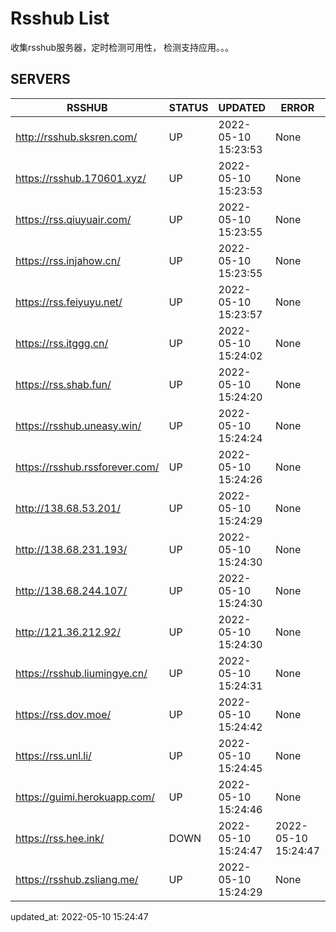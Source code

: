 # Rsshub List

收集rsshub服务器，定时检测可用性， 检测支持应用。。。


## SERVERS

|  RSSHUB   | STATUS  | UPDATED  | ERROR  | TWITTER |  
|  ----  | ----  | ----  | ----  | ---- |  
| http://rsshub.sksren.com/ | UP | 2022-05-10 15:23:53 | None |OK|  
| https://rsshub.170601.xyz/ | UP | 2022-05-10 15:23:53 | None |OK|  
| https://rss.qiuyuair.com/ | UP | 2022-05-10 15:23:55 | None ||  
| https://rss.injahow.cn/ | UP | 2022-05-10 15:23:55 | None ||  
| https://rss.feiyuyu.net/ | UP | 2022-05-10 15:23:57 | None ||  
| https://rss.itggg.cn/ | UP | 2022-05-10 15:24:02 | None ||  
| https://rss.shab.fun/ | UP | 2022-05-10 15:24:20 | None |OK|  
| https://rsshub.uneasy.win/ | UP | 2022-05-10 15:24:24 | None |OK|  
| https://rsshub.rssforever.com/ | UP | 2022-05-10 15:24:26 | None |OK|  
| http://138.68.53.201/ | UP | 2022-05-10 15:24:29 | None ||  
| http://138.68.231.193/ | UP | 2022-05-10 15:24:30 | None ||  
| http://138.68.244.107/ | UP | 2022-05-10 15:24:30 | None ||  
| http://121.36.212.92/ | UP | 2022-05-10 15:24:30 | None ||  
| https://rsshub.liumingye.cn/ | UP | 2022-05-10 15:24:31 | None ||  
| https://rss.dov.moe/ | UP | 2022-05-10 15:24:42 | None |OK|  
| https://rss.unl.li/ | UP | 2022-05-10 15:24:45 | None ||  
| https://guimi.herokuapp.com/ | UP | 2022-05-10 15:24:46 | None ||  
| https://rss.hee.ink/ | DOWN | 2022-05-10 15:24:47 | 2022-05-10 15:24:47 |  
| https://rsshub.zsliang.me/ | UP | 2022-05-10 15:24:29 | None |OK|  
  

updated_at: 2022-05-10 15:24:47  
